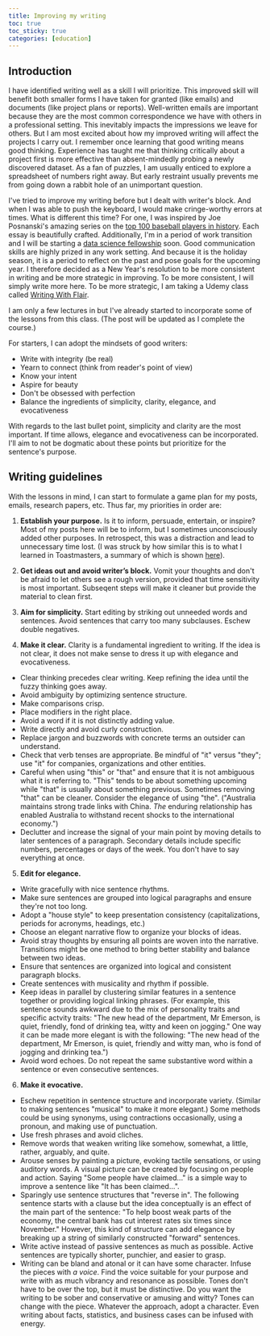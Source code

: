```yaml
---
title: Improving my writing 
toc: true
toc_sticky: true
categories: [education]
---
```


## Introduction

I have identified writing well as a skill I will prioritize. This improved skill will benefit both smaller forms I have taken for granted (like emails) and documents (like project plans or reports). Well-written emails are important because they are the most common correspondence we have with others in a professional setting. This inevitably impacts the impressions we leave for others. But I am most excited about how my improved writing will affect the projects I carry out. I remember once learning that good writing means good thinking. Experience has taught me that thinking critically about a project first is more effective than absent-mindedly probing a newly discovered dataset. As a fan of puzzles, I am usually enticed to explore a spreadsheet of numbers right away. But early restraint usually prevents me from going down a rabbit hole of an unimportant question.

I've tried to improve my writing before but I dealt with writer's block. And when I was able to push the keyboard, I would make cringe-worthy errors at times. What is different this time? For one, I was inspired by Joe Posnanski's amazing series on the [top 100 baseball players in history](https://theathletic.com/tag/the-baseball-100/). Each essay is beautifully crafted. Additionally, I'm in a period of work transition and I will be starting a [data science fellowship](https://insightfellows.com/data-science) soon. Good communication skills are highly prized in any work setting. And because it is the holiday season, it is a period to reflect on the past and pose goals for the upcoming year. I therefore decided as a New Year's resolution to be more consistent in writing and be more strategic in improving. To be more consistent, I will simply write more here. To be more strategic, I am taking a Udemy class called [Writing With Flair](https://www.udemy.com/course/writing-with-flair-how-to-become-an-exceptional-writer/learn/lecture/1131432?start=0#overview).

I am only a few lectures in but I've already started to incorporate some of the lessons from this class. (The post will be updated as I complete the course.)

For starters, I can adopt the mindsets of good writers:
- Write with integrity (be real)
- Yearn to connect (think from reader's point of view)
- Know your intent
- Aspire for beauty
- Don't be obsessed with perfection
- Balance the ingredients of simplicity, clarity, elegance, and evocativeness

With regards to the last bullet point, simplicity and clarity are the most important. If time allows, elegance and evocativeness can be incorporated. I'll aim to not be dogmatic about these points but prioritize for the sentence's purpose.

## Writing guidelines

With the lessons in mind, I can start to formulate a game plan for my posts, emails, research papers, etc. Thus far, my priorities in order are:

1. **Establish your purpose.** Is it to inform, persuade, entertain, or inspire? Most of my posts here will be to inform, but I sometimes unconsciously added other purposes. In retrospect, this was a distraction and lead to unnecessary time lost. (I was struck by how similar this is to what I learned in Toastmasters, a summary of which is shown [here](https://ezinearticles.com/?Four-Basic-Speech-Types:-Do-You-Want-to-Persuade,-Inform,-Inspire-or-Entertain?&id=5823240)).

2. **Get ideas out and avoid writer’s block.** Vomit your thoughts and don't be afraid to let others see a rough version, provided that time sensitivity is most important. Subseqent steps will make it cleaner but provide the material to clean first.

3. **Aim for simplicity.** Start editing by striking out unneeded words and sentences. Avoid sentences that carry too many subclauses. Eschew double negatives.

4. **Make it clear.** Clarity is a fundamental ingredient to writing. If the idea is not clear, it does not make sense to dress it up with elegance and evocativeness.
- Clear thinking precedes clear writing. Keep refining the idea until the fuzzy thinking goes away.
- Avoid ambiguity by optimizing sentence structure.
- Make comparisons crisp.
- Place modifiers in the right place.
- Avoid a word if it is not distinctly adding value.
- Write directly and avoid curly construction.
- Replace jargon and buzzwords with concrete terms an outsider can understand.
- Check that verb tenses are appropriate. Be mindful of "it" versus "they"; use "it" for companies, organizations and other entities.
- Careful when using "this" or "that" and ensure that it is not ambiguous what it is referring to. "This" tends to be about something upcoming while "that" is usually about something previous. Sometimes removing "that" can be cleaner. Consider the elegance of using "the". ("Australia maintains strong trade links with China. *The* enduring relationship has enabled Australia to withstand recent shocks to the international economy.")
- Declutter and increase the signal of your main point by moving details to later sentences of a paragraph. Secondary details include specific numbers, percentages or days of the week. You don't have to say everything at once.

5. **Edit for elegance.**
- Write gracefully with nice sentence rhythms.
- Make sure sentences are grouped into logical paragraphs and ensure they're not too long.
- Adopt a "house style" to keep presentation consistency (capitalizations, periods for acronyms, headings, etc.)
- Choose an elegant narrative flow to organize your blocks of ideas.
- Avoid stray thoughts by ensuring all points are woven into the narrative. Transitions might be one method to bring better stability and balance between two ideas.
- Ensure that sentences are organized into logical and consistent paragraph blocks.
- Create sentences with musicality and rhythm if possible.
- Keep ideas in parallel by clustering similar features in a sentence together or providing logical linking phrases. (For example, this sentence sounds awkward due to the mix of personality traits and specific actvity traits: "The new head of the department, Mr Emerson, is quiet, friendly, fond of drinking tea, witty and keen on jogging." One way it can be made more elegant is with the following: "The new head of the department, Mr Emerson, is quiet, friendly and witty man,  who is fond of jogging and drinking tea.")
- Avoid word echoes. Do not repeat the same substantive word within a sentence or even consecutive sentences.

6. **Make it evocative.**
- Eschew repetition in sentence structure and incorporate variety. (Similar to making sentences "musical" to make it more elegant.) Some methods could be using synonyms, using contractions occasionally, using a pronoun, and making use of punctuation.
- Use fresh phrases and avoid cliches.
- Remove words that weaken writing like somehow, somewhat, a little, rather, arguably, and quite.
- Arouse senses by painting a picture, evoking tactile sensations, or using auditory words. A visual picture can be created by focusing on people and action. Saying "Some people have claimed..." is a simple way to improve a sentence like "It has been claimed...".
- Sparingly use sentence structures that "reverse in". The following sentence starts with a clause but the idea conceptually is an effect of the main part of the sentence: "To help boost weak parts of the economy, the central bank has cut interest rates six times since November." However, this kind of structure can add elegance by breaking up a string of similarly constructed "forward" sentences.
- Write active instead of passive sentences as much as possible. Active sentences are typically shorter, punchier, and easier to grasp.
- Writing can be bland and atonal or it can have some character. Infuse the pieces with *a voice*. Find the voice suitable for your purpose and write with as much vibrancy and resonance as possible. Tones don't have to be over the top, but it must be distinctive. Do you want the writing to be sober and conservative or amusing and witty? Tones can change with the piece. Whatever the approach, adopt a character. Even writing about facts, statistics, and business cases can be infused with energy.


